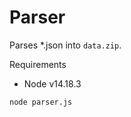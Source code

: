 # Parser

Parses *.json into `data.zip`.

Requirements

* Node v14.18.3

```bash
node parser.js
```

